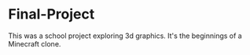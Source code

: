 Final-Project
=============

This was a school project exploring 3d graphics. It's the beginnings of a Minecraft clone.
